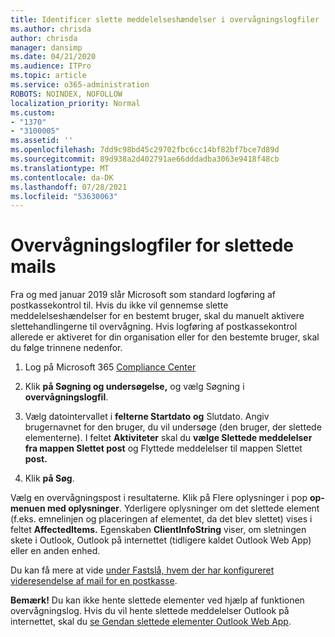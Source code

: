 ```yaml
---
title: Identificer slette meddelelseshændelser i overvågningslogfiler
ms.author: chrisda
author: chrisda
manager: dansimp
ms.date: 04/21/2020
ms.audience: ITPro
ms.topic: article
ms.service: o365-administration
ROBOTS: NOINDEX, NOFOLLOW
localization_priority: Normal
ms.custom:
- "1370"
- "3100005"
ms.assetid: ''
ms.openlocfilehash: 7dd9c98bd45c29702fbc6cc14bf82bf7bce7d89d
ms.sourcegitcommit: 89d938a2d402791ae66dddadba3063e9418f48cb
ms.translationtype: MT
ms.contentlocale: da-DK
ms.lasthandoff: 07/28/2021
ms.locfileid: "53630063"
---
```

# <a name="audit-logs-for-deleted-email-messages"></a>Overvågningslogfiler for slettede mails

Fra og med januar 2019 slår Microsoft som standard logføring af postkassekontrol til. Hvis du ikke vil gennemse slette meddelelseshændelser for en bestemt bruger, skal du manuelt aktivere slettehandlingerne til overvågning. Hvis logføring af postkassekontrol allerede er aktiveret for din organisation eller for den bestemte bruger, skal du følge trinnene nedenfor.

1. Log på Microsoft 365 [Compliance Center](https://protection.office.com/)

2. Klik **på Søgning og undersøgelse,** og vælg Søgning i **overvågningslogfil**.

3. Vælg datointervallet i **felterne Startdato** **og** Slutdato. Angiv brugernavnet for den bruger, du vil undersøge (den bruger, der slettede elementerne). I feltet **Aktiviteter** skal du **vælge Slettede meddelelser fra mappen Slettet post** og Flyttede meddelelser til mappen Slettet **post.**

4. Klik **på Søg**.

Vælg en overvågningspost i resultaterne. Klik på Flere oplysninger i pop **op-menuen med oplysninger**. Yderligere oplysninger om det slettede element (f.eks. emnelinjen og placeringen af elementet, da det blev slettet) vises i feltet **AffectedItems.** Egenskaben **ClientInfoString** viser, om sletningen skete i Outlook, Outlook på internettet (tidligere kaldet Outlook Web App) eller en anden enhed.

Du kan få mere at vide [under Fastslå, hvem der har konfigureret videresendelse af mail for en postkasse](/microsoft-365/compliance/auditing-troubleshooting-scenarios#determine-if-a-user-deleted-email-items).

**Bemærk!** Du kan ikke hente slettede elementer ved hjælp af funktionen overvågningslog. Hvis du vil hente slettede meddelelser Outlook på internettet, skal du [se Gendan slettede elementer Outlook Web App](https://support.office.com/article/C3D8FC15-EEEF-4F1C-81DF-E27964B7EDD4).
